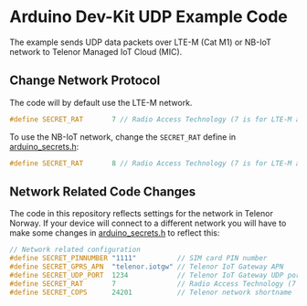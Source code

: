 # Arduino Dev-Kit UDP Example Code

The example sends UDP data packets over LTE-M (Cat M1) or NB-IoT network to Telenor Managed IoT Cloud (MIC).

## Change Network Protocol

The code will by default use the LTE-M network.

``` cpp
#define SECRET_RAT       7 // Radio Access Technology (7 is for LTE-M and 8 is for NB-IoT)
```

To use the NB-IoT network, change the `SECRET_RAT` define in [arduino_secrets.h](./arduino_secrets.h):

``` cpp
#define SECRET_RAT       8 // Radio Access Technology (7 is for LTE-M and 8 is for NB-IoT)
```

## Network Related Code Changes

The code in this repository reflects settings for the network in Telenor Norway. If your device will connect to a different network you will have to make some changes in [arduino_secrets.h](./arduino_secrets.h) to reflect this:

``` cpp
// Network related configuration
#define SECRET_PINNUMBER "1111"          // SIM card PIN number
#define SECRET_GPRS_APN  "telenor.iotgw" // Telenor IoT Gateway APN
#define SECRET_UDP_PORT  1234            // Telenor IoT Gateway UDP port
#define SECRET_RAT       7               // Radio Access Technology (7 is for LTE-M and 8 is for NB-IoT)
#define SECRET_COPS      24201           // Telenor network shortname
```
